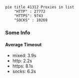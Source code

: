 
```mermaid
pie title 41312 Proxies in list
    "HTTP" : 27772
    "HTTPS": 9743
    "SOCKS" : 10269
```

### Some Info
#### Average Timeout

- mixed: 3.9s
- http: 2.2s
- https: 8.1s
- socks: 6.2s